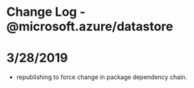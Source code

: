 # Change Log - @microsoft.azure/datastore

# 3/28/2019
- republishing to force change in package dependency chain.
